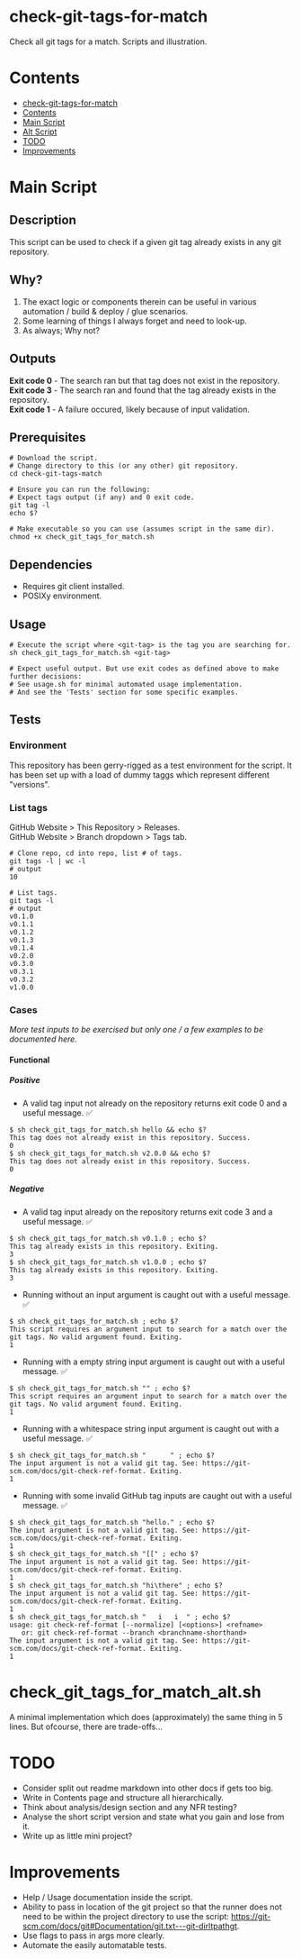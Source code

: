 # check-git-tags-for-match
Check all git tags for a match. Scripts and illustration.

# Contents
- [check-git-tags-for-match](#heck-git-tags-for-match)
- [Contents](#contents)
- [Main Script](#main-script)
- [Alt Script](#alt-script)
- [TODO](#todo)
- [Improvements](#improvements)

# Main Script

## Description
This script can be used to check if a given git tag already exists in any git repository.

## Why?
1) The exact logic or components therein can be useful in various automation / build & deploy / glue scenarios. 
2) Some learning of things I always forget and need to look-up.
3) As always; Why not?

## Outputs
**Exit code 0** - The search ran but that tag does not exist in the repository.   
**Exit code 3** - The search ran and found that the tag already exists in the repository.  
**Exit code 1** - A failure occured, likely because of input validation.  

## Prerequisites
```
# Download the script.
# Change directory to this (or any other) git repository.
cd check-git-tags-match

# Ensure you can run the following:
# Expect tags output (if any) and 0 exit code.
git tag -l
echo $?

# Make executable so you can use (assumes script in the same dir).
chmod +x check_git_tags_for_match.sh
```

## Dependencies
* Requires git client installed.
* POSIXy environment.


## Usage
```
# Execute the script where <git-tag> is the tag you are searching for.
sh check_git_tags_for_match.sh <git-tag>

# Expect useful output. But use exit codes as defined above to make further decisions:
# See usage.sh for minimal automated usage implementation.
# And see the 'Tests' section for some specific examples.
```

## Tests

### Environment
This repository has been gerry-rigged as a test environment for the script. It has been set up with a load of dummy taggs which represent different "versions".

### List tags
GitHub Website > This Repository > Releases.  
GitHub Website > Branch dropdown > Tags tab.
```
# Clone repo, cd into repo, list # of tags.
git tags -l | wc -l
# output
10

# List tags.
git tags -l
# output
v0.1.0
v0.1.1
v0.1.2
v0.1.3
v0.1.4
v0.2.0
v0.3.0
v0.3.1
v0.3.2
v1.0.0
```

### Cases
*More test inputs to be exercised but only one / a few examples to be documented here.*  
#### Functional
##### Positive
* A valid tag input not already on the repository returns exit code 0 and a useful message. ✅
```
$ sh check_git_tags_for_match.sh hello && echo $?
This tag does not already exist in this repository. Success.
0
$ sh check_git_tags_for_match.sh v2.0.0 && echo $?
This tag does not already exist in this repository. Success.
0
```
##### Negative 
* A valid tag input already on the repository returns exit code 3 and a useful message. ✅
```
$ sh check_git_tags_for_match.sh v0.1.0 ; echo $?
This tag already exists in this repository. Exiting.
3
$ sh check_git_tags_for_match.sh v1.0.0 ; echo $?
This tag already exists in this repository. Exiting.
3
```
* Running without an input argument is caught out with a useful message. ✅
```
$ sh check_git_tags_for_match.sh ; echo $?
This script requires an argument input to search for a match over the git tags. No valid argument found. Exiting.
1
```
* Running with a empty string input argument is caught out with a useful message. ✅
```
$ sh check_git_tags_for_match.sh "" ; echo $?
This script requires an argument input to search for a match over the git tags. No valid argument found. Exiting.
1
```
* Running with a whitespace string input argument is caught out with a useful message. ✅
```
$ sh check_git_tags_for_match.sh "      " ; echo $?
The input argument is not a valid git tag. See: https://git-scm.com/docs/git-check-ref-format. Exiting.
1
```
* Running with some invalid GitHub tag inputs are caught out with a useful message. ✅
```
$ sh check_git_tags_for_match.sh "hello." ; echo $?
The input argument is not a valid git tag. See: https://git-scm.com/docs/git-check-ref-format. Exiting.
1
$ sh check_git_tags_for_match.sh "[[" ; echo $?
The input argument is not a valid git tag. See: https://git-scm.com/docs/git-check-ref-format. Exiting.
1
$ sh check_git_tags_for_match.sh "hi\there" ; echo $?
The input argument is not a valid git tag. See: https://git-scm.com/docs/git-check-ref-format. Exiting.
1
$ sh check_git_tags_for_match.sh "   i   i  " ; echo $?
usage: git check-ref-format [--normalize] [<options>] <refname>
   or: git check-ref-format --branch <branchname-shorthand>
The input argument is not a valid git tag. See: https://git-scm.com/docs/git-check-ref-format. Exiting.
1
```

# check_git_tags_for_match_alt.sh
A minimal implementation which does (approximately) the same thing in 5 lines. But ofcourse, there are trade-offs...

# TODO
* Consider split out readme markdown into other docs if gets too big.
* Write in Contents page and structure all hierarchically. 
* Think about analysis/design section and any NFR testing?
* Analyse the short script version and state what you gain and lose from it.
* Write up as little mini project?

# Improvements
* Help / Usage documentation inside the script.
* Ability to pass in location of the git project so that the runner does not need to be within the project directory to use the script: https://git-scm.com/docs/git#Documentation/git.txt---git-dirltpathgt.
* Use flags to pass in args more clearly.
* Automate the easily automatable tests.


